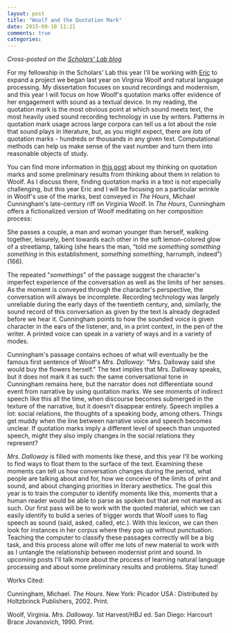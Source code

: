 ```yaml
---
layout: post
title: "Woolf and the Quotation Mark"
date: 2015-09-10 11:21
comments: true
categories: 
---
```


*Cross-posted on the [Scholars' Lab blog](http://scholarslab.org/?p=12117/)*

For my fellowship in the Scholars' Lab this year I'll be working with [Eric](http://scholarslab.org/people/eric-rochester/) to expand a project we began last year on Virginia Woolf and natural language processing. My dissertation focuses on sound recordings and modernism, and this year I will focus on how Woolf's quotation marks offer evidence of her engagement with sound as a textual device. In my reading, the quotation mark is the most obvious point at which sound meets text, the most heavily used sound recording technology in use by writers. Patterns in quotation mark usage across large corpora can tell us a lot about the role that sound plays in literature, but, as you might expect, there are *lots* of quotation marks - hundreds or thousands in any given text. Computational methods can help us make sense of the vast number and turn them into reasonable objects of study.

You can find more information in [this post](http://scholarslab.org/digital-humanities/hearing-silent-woolf/) about my thinking on quotation marks and some preliminary results from thinking about them in relation to Woolf. As I discuss there, finding quotation marks in a text is not especially challenging, but this year Eric and I will be focusing on a particular wrinkle in Woolf's use of the marks, best conveyed in *The Hours*, Michael Cunningham's late-century riff on Virginia Woolf. In *The Hours*, Cunningham offers a fictionalized version of Woolf meditating on her composition process:

She passes a couple, a man and woman younger than herself, walking together, leisurely, bent towards each other in the soft lemon-colored glow of a streetlamp, talking (she hears the man, “told me *something something something* in this establishment, *something something*, harrumph, indeed”) (166).

The repeated "*somethings*" of the passage suggest the character's imperfect experience of the conversation as well as the limits of her senses. As the moment is conveyed through the character's perspective, the conversation will always be incomplete. Recording technology was largely unreliable during the early days of the twentieth century, and, similarly, the sound record of this conversation as given by the text is already degraded before we hear it. Cunningham points to how the sounded voice is given character in the ears of the listener, and, in a print context, in the pen of the writer. A printed voice can speak in a variety of ways and in a variety of modes.

Cunningham's passage contains echoes of what will eventually be the famous first sentence of Woolf's *Mrs. Dalloway*: "Mrs. Dalloway said she would buy the flowers herself." The text implies that Mrs. Dalloway speaks, but it does not mark it as such: the same conversational tone in Cunningham remains here, but the narrator does not differentiate sound event from narrative by using quotation marks. We see moments of indirect speech like this all the time, when discourse becomes submerged in the texture of the narrative, but it doesn’t disappear entirely. Speech implies a lot: social relations, the thoughts of a speaking body, among others. Things get muddy when the line between narrative voice and speech becomes unclear. If quotation marks imply a different level of speech than unquoted speech, might they also imply changes in the social relations they represent?

*Mrs. Dalloway* is filled with moments like these, and this year I'll be working to find ways to float them to the surface of the text. Examining these moments can tell us how conversation changes during the period, what people are talking about and for, how we conceive of the limits of print and sound, and about changing priorities in literary aesthetics. The goal this year is to train the computer to identify moments like this, moments that a human reader would be able to parse as spoken but that are not marked as such. Our first pass will be to work with the quoted material, which we can easily identify to build a series of trigger words that Woolf uses to flag speech as sound (said, asked, called, etc.). With this lexicon, we can then look for instances in her corpus where they pop up without punctuation. Teaching the computer to classify these passages correctly will be a big task, and this process alone will offer me lots of new material to work with as I untangle the relationship between modernist print and sound. In upcoming posts I'll talk more about the process of learning natural language processing and about some preliminary results and problems. Stay tuned!

Works Cited:

Cunningham, Michael. *The Hours*. New York: Picador USA : Distributed by Holtzbrinck Publishers, 2002. Print.

Woolf, Virginia. *Mrs. Dalloway*. 1st Harvest/HBJ ed. San Diego: Harcourt Brace Jovanovich, 1990. Print.